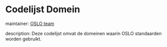 # Codelijst Domein

maintainer: [OSLO team](mailto:oslo-support@vlaanderen.be)

description: Deze codelijst omvat de domeinen waarin OSLO standaarden worden gebruikt.
